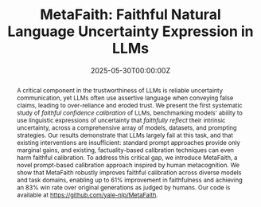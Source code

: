 ---
title: "MetaFaith: Faithful Natural Language Uncertainty Expression in LLMs"
authors:
- admin
- Gal Yona
- Avi Caciularu
- Idan Szpektor
- Tim G. J. Rudner
- Arman Cohan
date: "2025-05-30T00:00:00Z"
doi: ""

# Schedule page publish date (NOT publication's date).
publishDate: "2024-11-01T00:00:00Z"

# Publication type.
# Legend: 0 = Uncategorized; 1 = Conference paper; 2 = Journal article;
# 3 = Preprint / Working Paper; 4 = Report; 5 = Book; 6 = Book section;
# 7 = Thesis; 8 = Patent
publication_types: ["3"]

# Publication name and optional abbreviated publication name.
publication: "*Submission to ARR May 2025*"
publication_short: "*Submission to ARR May 2025*"

abstract: "A critical component in the trustworthiness of LLMs is reliable uncertainty communication, yet LLMs often use assertive language when conveying false claims, leading to over-reliance and eroded trust. We present the first systematic study of *faithful confidence calibration* of LLMs, benchmarking models' ability to use linguistic expressions of uncertainty that *faithfully reflect* their intrinsic uncertainty, across a comprehensive array of models, datasets, and prompting strategies. Our results demonstrate that LLMs largely fail at this task, and that existing interventions are insufficient: standard prompt approaches provide only marginal gains, and existing, factuality-based calibration techniques can even harm faithful calibration. To address this critical gap, we introduce MetaFaith, a novel prompt-based calibration approach inspired by human metacognition. We show that MetaFaith robustly improves faithful calibration across diverse models and task domains, enabling up to 61% improvement in faithfulness and achieving an 83% win rate over original generations as judged by humans. Our code is available at https://github.com/yale-nlp/MetaFaith."

# Summary. An optional shortened abstract.
summary: 'For LLMs to be deployed reliably and responsibly, it is essential that their linguistically expressed
confidence faithfully reflect their internal uncertainty. This paper presents the first study to systematically and
comprehensively benchmark faithful calibration of LLMs and proposes MetaFaith, the first method to improve faithful calibration of any instructionfollowing LLM in a task-agnostic manner.'

#tags:
#- LLMs
#- NLP
#- Metacognition
featured: false

# Optional external URL for project (replaces project detail page).
external_link: 'https://arxiv.org/abs/2505.24858'

links:
#- name: HF Repo
#  url: https://huggingface.co/collections/yale-nlp/mdcure-6724914875e87f41e5445395
url_pdf: 'https://arxiv.org/pdf/2505.24858'
url_code: 'https://github.com/yale-nlp/MetaFaith'
url_dataset: ''
url_poster: ''
url_project: ''
url_slides: ''
url_source: ''
url_video: ''

# Featured image
# To use, add an image named `featured.jpg/png` to your page's folder. 
image:
  caption: ''
  focal_point: ""
  preview_only: false

# Associated Projects (optional).
#   Associate this publication with one or more of your projects.
#   Simply enter your project's folder or file name without extension.
#   E.g. `internal-project` references `content/project/internal-project/index.md`.
#   Otherwise, set `projects: []`.
#projects:
#- internal-project

# Slides (optional).
#   Associate this publication with Markdown slides.
#   Simply enter your slide deck's filename without extension.
#   E.g. `slides: "example"` references `content/slides/example/index.md`.
#   Otherwise, set `slides: ""`.
slides: ""
---